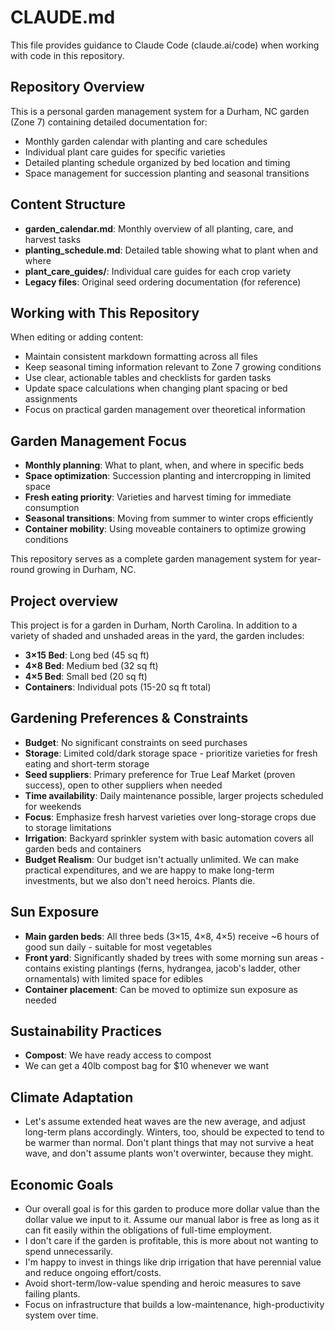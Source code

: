 # CLAUDE.md

This file provides guidance to Claude Code (claude.ai/code) when working with code in this repository.

## Repository Overview

This is a personal garden management system for a Durham, NC garden (Zone 7) containing detailed documentation for:
- Monthly garden calendar with planting and care schedules
- Individual plant care guides for specific varieties
- Detailed planting schedule organized by bed location and timing
- Space management for succession planting and seasonal transitions

## Content Structure

- **garden_calendar.md**: Monthly overview of all planting, care, and harvest tasks
- **planting_schedule.md**: Detailed table showing what to plant when and where
- **plant_care_guides/**: Individual care guides for each crop variety
- **Legacy files**: Original seed ordering documentation (for reference)

## Working with This Repository

When editing or adding content:
- Maintain consistent markdown formatting across all files
- Keep seasonal timing information relevant to Zone 7 growing conditions
- Use clear, actionable tables and checklists for garden tasks
- Update space calculations when changing plant spacing or bed assignments
- Focus on practical garden management over theoretical information

## Garden Management Focus

- **Monthly planning**: What to plant, when, and where in specific beds
- **Space optimization**: Succession planting and intercropping in limited space
- **Fresh eating priority**: Varieties and harvest timing for immediate consumption
- **Seasonal transitions**: Moving from summer to winter crops efficiently
- **Container mobility**: Using moveable containers to optimize growing conditions

This repository serves as a complete garden management system for year-round growing in Durham, NC.

## Project overview

This project is for a garden in Durham, North Carolina. In addition to a variety of shaded and unshaded areas in the yard, the garden includes:

- **3×15 Bed**: Long bed (45 sq ft)
- **4×8 Bed**: Medium bed (32 sq ft)
- **4×5 Bed**: Small bed (20 sq ft)
- **Containers**: Individual pots (15-20 sq ft total)

## Gardening Preferences & Constraints

- **Budget**: No significant constraints on seed purchases
- **Storage**: Limited cold/dark storage space - prioritize varieties for fresh eating and short-term storage
- **Seed suppliers**: Primary preference for True Leaf Market (proven success), open to other suppliers when needed
- **Time availability**: Daily maintenance possible, larger projects scheduled for weekends
- **Focus**: Emphasize fresh harvest varieties over long-storage crops due to storage limitations
- **Irrigation**: Backyard sprinkler system with basic automation covers all garden beds and containers
- **Budget Realism**: Our budget isn't actually unlimited. We can make practical expenditures, and we are happy to make long-term investments, but we also don't need heroics. Plants die.

## Sun Exposure

- **Main garden beds**: All three beds (3×15, 4×8, 4×5) receive ~6 hours of good sun daily - suitable for most vegetables
- **Front yard**: Significantly shaded by trees with some morning sun areas - contains existing plantings (ferns, hydrangea, jacob's ladder, other ornamentals) with limited space for edibles
- **Container placement**: Can be moved to optimize sun exposure as needed

## Sustainability Practices

- **Compost**: We have ready access to compost
- We can get a 40lb compost bag for $10 whenever we want

## Climate Adaptation

- Let's assume extended heat waves are the new average, and adjust long-term plans accordingly. Winters, too, should be expected to tend to be warmer than normal. Don't plant things that may not survive a heat wave, and don't assume plants won't overwinter, because they might.

## Economic Goals

- Our overall goal is for this garden to produce more dollar value than the dollar value we input to it. Assume our manual labor is free as long as it can fit easily within the obligations of full-time employment. 
- I don't care if the garden is profitable, this is more about not wanting to spend unnecessarily.
- I'm happy to invest in things like drip irrigation that have perennial value and reduce ongoing effort/costs.
- Avoid short-term/low-value spending and heroic measures to save failing plants.
- Focus on infrastructure that builds a low-maintenance, high-productivity system over time.
